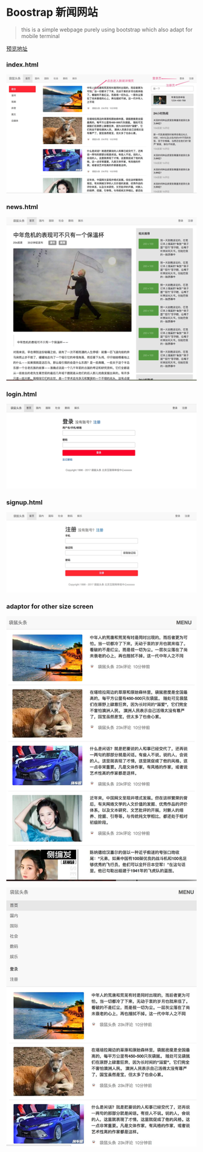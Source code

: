 # Boostrap 新闻网站

>this is a simple webpage purely using bootstrap which also adapt for mobile terminal


[预览地址](https://80666881.github.io/Bootstrap-webpage/)

### index.html
![](media/15056416290658/15056430259342.jpg)


### news.html
![](media/15056416290658/15056431812430.jpg)

### login.html
![](media/15056416290658/15056432132175.jpg)

### signup.html
![](media/15056416290658/15056432493087.jpg)


### adaptor for other size screen
![](media/15056416290658/15056432953555.jpg)


![](media/15056416290658/15056433130351.jpg)


